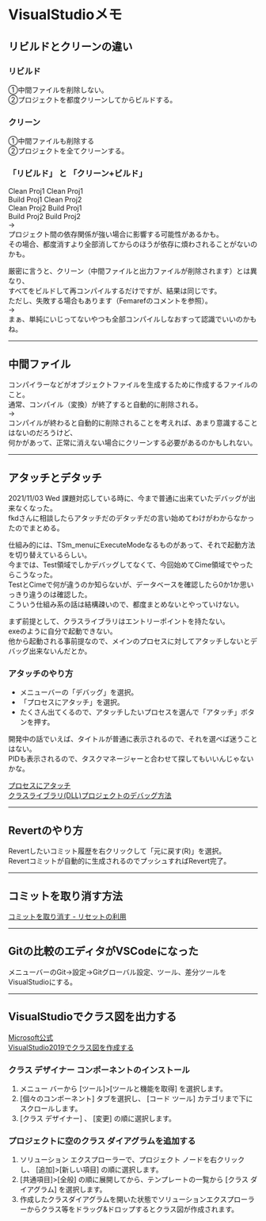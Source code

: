 # VisualStudioメモ

## リビルドとクリーンの違い

### リビルド

①中間ファイルを削除しない。  
②プロジェクトを都度クリーンしてからビルドする。  

### クリーン

①中間ファイルも削除する  
②プロジェクトを全てクリーンする。  

### 「リビルド」 と 「クリーン+ビルド」

Clean Proj1 Clean Proj1  
Build Proj1 Clean Proj2  
Clean Proj2 Build Proj1  
Build Proj2 Build Proj2  
→  
プロジェクト間の依存関係が強い場合に影響する可能性があるかも。  
その場合、都度消すより全部消してからのほうが依存に煩わされることがないのかも。  

厳密に言うと、クリーン（中間ファイルと出力ファイルが削除されます）とは異なり、  
すべてをビルドして再コンパイルするだけですが、結果は同じです。  
ただし、失敗する場合もあります（Femarefのコメントを参照）。  
→  
まぁ、単純にいじってないやつも全部コンパイルしなおすって認識でいいのかもね。  

---

## 中間ファイル

コンパイラーなどがオブジェクトファイルを生成するために作成するファイルのこと。  
通常、コンパイル（変換）が終了すると自動的に削除される。  
→  
コンパイルが終わると自動的に削除されることを考えれば、あまり意識することはないのだろうけど、  
何かがあって、正常に消えない場合にクリーンする必要があるのかもしれない。  

---

## アタッチとデタッチ

2021/11/03 Wed 課題対応している時に、今まで普通に出来ていたデバッグが出来なくなった。  
fkdさんに相談したらアタッチだのデタッチだの言い始めてわけがわからなかったのでまとめる。  

仕組み的には、TSm_menuにExecuteModeなるものがあって、それで起動方法を切り替えているらしい。  
今までは、Test領域でしかデバッグしてなくて、今回始めてCime領域でやったらこうなった。  
TestとCimeで何が違うのか知らないが、データベースを確認したら0か1か思いっきり違うのは確認した。  
こういう仕組み系の話は結構疎いので、都度まとめないとやっていけない。  

まず前提として、クラスライブラリはエントリーポイントを持たない。  
exeのように自分で起動できない。  
他から起動される事前提なので、メインのプロセスに対してアタッチしないとデバッグ出来ないんだとか。  

### アタッチのやり方  

- メニューバーの「デバッグ」を選択。  
- 「プロセスにアタッチ」を選択。  
- たくさん出てくるので、アタッチしたいプロセスを選んで「アタッチ」ボタンを押す。  

開発中の話でいえば、タイトルが普通に表示されるので、それを選べば迷うことはない。  
PIDも表示されるので、タスクマネージャーと合わせて探してもいいんじゃないかな。  

[プロセスにアタッチ](https://qiita.com/lusf/items/d76a3e718f9b4403142f)  
[クラスライブラリ(DLL)プロジェクトのデバッグ方法](https://c-loft.com/blog/?p=1793)  

---

## Revertのやり方

Revertしたいコミット履歴を右クリックして「元に戻す(R)」を選択。  
Revertコミットが自動的に生成されるのでプッシュすればRevert完了。  

---

## コミットを取り消す方法

[コミットを取り消す - リセットの利用](https://www.ipentec.com/document/visual-studio-2019-git-reset-commit)  

---

## Gitの比較のエディタがVSCodeになった

メニューバーのGit→設定→Gitグローバル設定、ツール、差分ツールをVisualStudioにする。

---

## VisualStudioでクラス図を出力する

[Microsoft公式](https://docs.microsoft.com/ja-jp/visualstudio/ide/class-designer/how-to-add-class-diagrams-to-projects?view=vs-2022)  
[VisualStudio2019でクラス図を作成する](https://sheepdogjam.cocolog-nifty.com/photos/uncategorized/classdiag20201220_04.png)  

### クラス デザイナー コンポーネントのインストール

1. メニュー バーから [ツール]>[ツールと機能を取得] を選択します。  
2. [個々のコンポーネント] タブを選択し、 [コード ツール] カテゴリまで下にスクロールします。  
3. [クラス デザイナー] 、 [変更] の順に選択します。  

### プロジェクトに空のクラス ダイアグラムを追加する

1. ソリューション エクスプローラーで、プロジェクト ノードを右クリックし、 [追加]>[新しい項目] の順に選択します。  
2. [共通項目]>[全般] の順に展開してから、テンプレートの一覧から [クラス ダイアグラム] を選択します。  
3. 作成したクラスダイアグラムを開いた状態でソリューションエクスプローラーからクラス等をドラッグ&ドロップするとクラス図が作成されます。  
